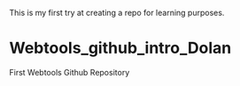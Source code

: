 This is my first try at creating a repo for learning purposes.

# Webtools_github_intro_Dolan
First Webtools Github Repository

